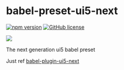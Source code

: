 # babel-preset-ui5-next

[![npm version](https://badge.fury.io/js/babel-preset-ui5-next.svg)](https://badge.fury.io/js/babel-preset-ui5-next)
[![GitHub license](https://img.shields.io/github/license/Soontao/babel-preset-ui5-next.svg)](https://github.com/Soontao/babel-preset-ui5-next/blob/master/LICENSE)


![](https://openui5.org/images/OpenUI5_new_big_side.png)

The next generation ui5 babel preset

Just ref [babel-plugin-ui5-next](https://github.com/ui5-next/babel-plugin-ui5-next)